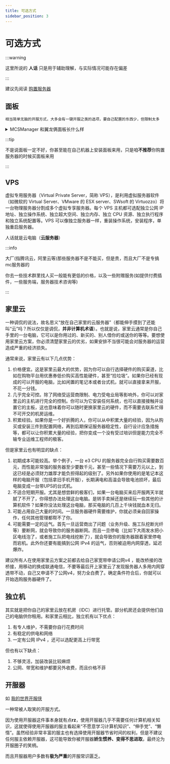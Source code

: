 ```yaml
---
title: 可选方式
sidebar_position: 3
---
```


# 可选方式

:::warning

这里所说的 **人话** 只是用于辅助理解，与实际情况可能存在偏差

:::

建议先阅读 [购置服务器](purchase-server.md)

## 面板

```
相当简单无脑的开服方式，大多会有一键开服之类的选项，要自己配置的东西少，但限制太多
```
<details>
<summary> MCSManager 和翼龙俩面板长什么样</summary>

**MCSManager**

![](_images/mcsm.png)

**翼龙**

![](_images/翼龙面板.png)

</details>

:::tip

不是说面板一定不好，你甚至能在自己机器上安装面板来用，只是咱**不推荐**你购置服务器的时候买面板来用

:::

## VPS

虚拟专用服务器（Virtual Private Server，简称 VPS），是利用虚拟服务器软件（如微软的 Virtual Server、VMware 的 ESX server、SWsoft 的 Virtuozzo）将一台物理服务器分割成多个虚拟专享服务器。每个 VPS 主机都可选配独立公网 IP 地址、独立操作系统、独立超大空间、独立内存、独立 CPU 资源、独立执行程序和独立系统配置等。VPS 可以像独立服务器一样，重装操作系统，安装程序，单独重启服务器。

人话就是云电脑（**云服务器**）

:::info

大厂(指腾讯云，阿里云等)那些服务器不是不能买，但是贵，而且大厂不是专搞mc服务器的

你去一些技术群里找人买一般能有更低的价格，以及一些附赠服务(如提供付费插件，一些服务端，服务器技术咨询等)

:::

## 家里云

一种调侃的说法，故名思义“放在自己家里的云服务器”（都能伸手摸到了还能叫“云”吗？所以仅仅是调侃，**并非计算机术语**）。也就是说，家里云通常是你自己手里的一台电脑，它可以是你用过的、新买的、别人借你的或送你的等等。要想使用家里云方案，你必须清楚家里云的优劣，如果安排不当很可能会对服务器的运营造成严重的经济损失。  

通常来说，家里云有以下几点优势：  
1. 价格便宜。这是家里云最大的优势，因为你可以自行选择硬件的购买渠道，比如在购物平台用优惠券低价购买高性能硬件，甚至“捡垃圾”。如果你已经有现成的可以开服的电脑，比如闲置的笔记本或者台式机，就可以直接拿来开服，不花一分钱。
2. 几乎完全可控。除了网络受运营商限制、电力受电业局等影响外，你可以对家里云的主机进行完全的控制。你可以为它安装任何系统，也可以直接接触并设置它的主板，这也意味着你可以随时更换家里云的硬件，而不需要去联系忙得不可开交的机房运维。
3. 积累经验。如果你是一个好折腾的人，你可以从中积累大量的经验，因为从购买或安装三件到配置网络，再到后期保证服务器稳定性，自行设计应急措施等，都可以让你积累大量的经验，把你变成一个没有受过培训但是能力完全不输专业运维工程师的极客。

但是家里云也有明显的缺点：  
1. 初期成本可能较高。举个例子，一台 e3 CPU 的服务器完全自行购买需要数百元，而性能非常强的服务器至少要数千元，甚至一些情况下需要万元以上，到这已经是必须财力雄厚才能负担得起的级别了。另外如果你使用的是笔记本这样的电脑开服（包括拿旧手机开服），长期满电和高温会导致电池损坏，最后电脑变成一台带UPS的台式机。
2. 不适合短期开服。尤其是想尝鲜的极客们，如果一台电脑买来后开服两天半就腻了不开了，你得想办法处理这台电脑。是转手卖掉还是继续玩一些其他的计算机软件？如果你没法处理这台电脑，那买电脑的几百上千块钱就血本无归。
3. 可能占用自己大量的时间。一旦服务器硬件需要维护，你就必须亲自回家操作，任何其他管理都帮不了你。
4. 可能需要一定的运气。首先一旦运营商出了问题（业务升级、施工队挖断光纤等）要断网，就会导致你的服务器断网。而且一旦停电（比如下大雨发水把小区电线泡了，或者施工队把电线挖断了），就会导致你的服务器跟着家里停电而宕机。此外你还要有能搞到公网 IPv4 的运气，否则被迫用内网穿透，延迟爆炸。

建议所有人在使用家里云方案之前都去给自己家宽带申请公网v4 ，能改桥接的改桥接，用移动的换成联通电信，不要等最后开上家里云了发现服务器人多用内网穿透带不动，自己又申请不了公网v4，努力全白费了。确定条件符合后，你就可以开始选购服务器硬件了。

## 独立机

其实就是把你自己的家里云放在机房（IDC）进行托管。部分机房还会提供他们自己的电脑供你租用。和家里云相比，独立机有以下优点：
1. 有专人维护，不需要你自行花费时间
2. 有稳定的供电和网络
3. 一定有公网 IPv4 ，还可以选配更高上行带宽

但也有以下缺点：
1. 不够灵活，加装改装比较麻烦
2. 公网、带宽和维护都要另外收费，而且价格不菲

## 开服器

如 [我的世界开服侠](http://www.kaifuxia.com/)

一种常被人取笑的开服方式。

因为使用开服器这件事本身就有点**rz**，使用开服器几乎不需要任何计算机相关知识，这就使得使用开服器的服主看起来“不愿意学习计算机知识”、“伸手党”、“懒惰”。虽然经验非常丰富的服主也有选择使用开服器节省时间的权利，但是不建议任何服主依赖开服器，这可能导致你被开服器**娇生惯养、变得不思进取**，最终沦为开服圈子的笑柄。

而且开服器用户多数有**极为严重**的开服常识匮乏。
